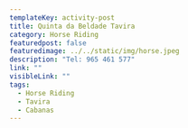 ```yaml
---
templateKey: activity-post
title: Quinta da Beldade Tavira
category: Horse Riding
featuredpost: false
featuredimage: ../../static/img/horse.jpeg
description: "Tel: 965 461 577"
link: "" 
visibleLink: ""
tags:
  - Horse Riding
  - Tavira
  - Cabanas
---
```


